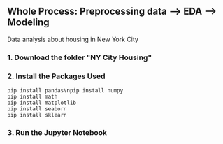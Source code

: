 ## Whole Process: Preprocessing data --> EDA --> Modeling

Data analysis about housing in New York City

### 1. Download the folder "NY City Housing"
### 2. Install the Packages Used
```
pip install pandas\npip install numpy
pip install math
pip install matplotlib
pip install seaborn
pip install sklearn
```
### 3. Run the Jupyter Notebook
